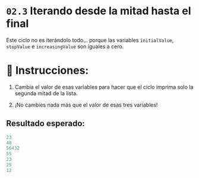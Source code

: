 
# `02.3` Iterando desde la mitad hasta el final

Este ciclo no es iterándolo todo... porque las variables `initialValue`, `stopValue` e `increasingValue` son iguales a cero.

# 📝 Instrucciones:

1. Cambia el valor de esas variables para hacer que el ciclo imprima solo la segunda mitad de la lista.

2. ¡No cambies nada más que el valor de esas tres variables!

## Resultado esperado:

```py
23
48
56432
55
23
25
12
```